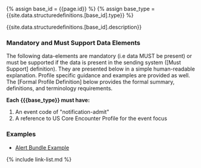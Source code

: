 {% assign base_id = {{page.id}} %}
{% assign base_type = {{site.data.structuredefinitions.[base_id].type}} %}

{{site.data.structuredefinitions.[base_id].description}}

### Mandatory and Must Support Data Elements

The following data-elements are mandatory (i.e data MUST be present) or must be supported if the data is present in the sending system ([Must Support] definition). They are presented below in a simple human-readable explanation.  Profile specific guidance and examples are provided as well.  The [Formal Profile Definition] below provides the  formal summary, definitions, and  terminology requirements.

**Each {{{base_type}} must have:**

1. An event code of "notification-admit"
1. A reference to US Core Encounter Profile for the event focus

### Examples

- [Alert Bundle Example](Bundle-communication-alert-admit-01.html)

{% include link-list.md %}

